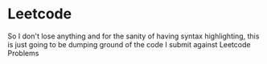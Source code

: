 # Leetcode
So I don't lose anything and for the sanity of having syntax highlighting, this is just going to be dumping ground of the code I submit against Leetcode Problems
